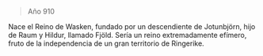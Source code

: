 > Año 910

Nace el Reino de Wasken, fundado por un descendiente de Jotunbjörn, hijo de Raum y Hildur, llamado Fjöld. Sería un reino extremadamente efímero, fruto de la independencia de un gran territorio de Ringerike.
